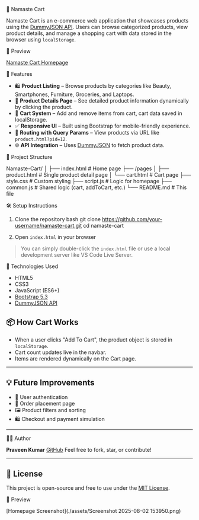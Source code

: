 🛒 Namaste Cart

Namaste Cart is an e-commerce web application that showcases products using the [DummyJSON API](https://dummyjson.com). Users can browse categorized products, view product details, and manage a shopping cart with data stored in the browser using `localStorage`.

📸 Preview

[Namaste Cart Homepage](https://assets.tatacliq.com/medias/sys_master/images/65236471611422.png)


📌 Features

- 🛍️ **Product Listing** – Browse products by categories like Beauty, Smartphones, Furniture, Groceries, and Laptops.
- 🔎 **Product Details Page** – See detailed product information dynamically by clicking the product.
- 🛒 **Cart System** – Add and remove items from cart, cart data saved in localStorage.
- ✅ **Responsive UI** – Built using Bootstrap for mobile-friendly experience.
- 🔗 **Routing with Query Params** – View products via URL like `product.html?pid=12`.
- 🌐 **API Integration** – Uses [DummyJSON](https://dummyjson.com) to fetch product data.



📂 Project Structure



Namaste-Cart/
│
├── index.html               # Home page
├── /pages
│   ├── product.html         # Single product detail page
│   └── cart.html            # Cart page
├── style.css                # Custom styling
├── script.js                # Logic for homepage
├── common.js                # Shared logic (cart, addToCart, etc.)
└── README.md                # This file


🛠️ Setup Instructions

1. Clone the repository
bash
git clone https://github.com/your-username/namaste-cart.git
cd namaste-cart


2. Open `index.html` in your browser

> You can simply double-click the `index.html` file or use a local development server like VS Code Live Server.



🚀 Technologies Used

* HTML5
* CSS3
* JavaScript (ES6+)
* [Bootstrap 5.3](https://getbootstrap.com/)
* [DummyJSON API](https://dummyjson.com)



## 📦 How Cart Works

* When a user clicks "Add To Cart", the product object is stored in `localStorage`.
* Cart count updates live in the navbar.
* Items are rendered dynamically on the Cart page.

---

## 💡 Future Improvements

* 🔐 User authentication
* 🧾 Order placement page
* 🖼️ Product filters and sorting
* 🛍️ Checkout and payment simulation

---

👨‍💻 Author

**Praveen Kumar**
[GitHub](https://github.com/praveen16088)
Feel free to fork, star, or contribute!

---

## 📃 License

This project is open-source and free to use under the [MIT License](LICENSE).



📸 Preview

[Homepage Screenshot](./assets/Screenshot 2025-08-02 153950.png)

```
